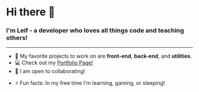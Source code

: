 # Hi there 👋

### I'm **Leif** - a developer who loves all things **code** and **teaching others**!
___

- 💖 My favorite projects to work on are **front-end**, **back-end**, and **utilities**.
- 💻 Check out my [Portfolio Page!](https://leif-w.github.io/)
- 👯 I am open to collaborating!
<!-- - 📫 You can find me on [Twitter](https://twitter.com/foobar) and [LinkedIn](https://www.linkedin.com/in/foobar/) -->
- ⚡ Fun facts: In my free time I'm learning, gaming, or sleeping!
